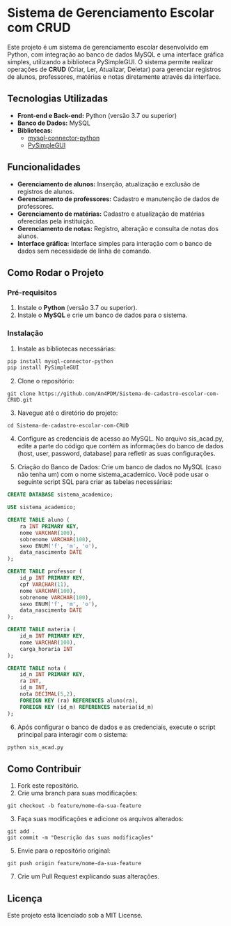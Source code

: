 # Sistema de Gerenciamento Escolar com CRUD

Este projeto é um sistema de gerenciamento escolar desenvolvido em Python, com integração ao banco de dados MySQL e uma interface gráfica simples, utilizando a biblioteca PySimpleGUI. O sistema permite realizar operações de **CRUD** (Criar, Ler, Atualizar, Deletar) para gerenciar registros de alunos, professores, matérias e notas diretamente através da interface.

## Tecnologias Utilizadas

- **Front-end e Back-end:** Python (versão 3.7 ou superior)
- **Banco de Dados:** MySQL
- **Bibliotecas:** 
  - [mysql-connector-python](https://pypi.org/project/mysql-connector-python/)
  - [PySimpleGUI](https://pypi.org/project/PySimpleGUI/)

## Funcionalidades

- **Gerenciamento de alunos:** Inserção, atualização e exclusão de registros de alunos.
- **Gerenciamento de professores:** Cadastro e manutenção de dados de professores.
- **Gerenciamento de matérias:** Cadastro e atualização de matérias oferecidas pela instituição.
- **Gerenciamento de notas:** Registro, alteração e consulta de notas dos alunos.
- **Interface gráfica:** Interface simples para interação com o banco de dados sem necessidade de linha de comando.

## Como Rodar o Projeto

### **Pré-requisitos**

1. Instale o **Python** (versão 3.7 ou superior).
2. Instale o **MySQL** e crie um banco de dados para o sistema.

### **Instalação**

1. Instale as bibliotecas necessárias:

```bash
pip install mysql-connector-python
pip install PySimpleGUI
```

2. Clone o repositório: 

```
git clone https://github.com/An4PDM/Sistema-de-cadastro-escolar-com-CRUD.git
```

3. Navegue até o diretório do projeto:

```
cd Sistema-de-cadastro-escolar-com-CRUD
```

4. Configure as credenciais de acesso ao MySQL. No arquivo sis_acad.py, edite a parte do código que contém as informações do banco de dados (host, user, password, database) para refletir as suas configurações.

5. Criação do Banco de Dados:
Crie um banco de dados no MySQL (caso não tenha um) com o nome sistema_academico. Você pode usar o seguinte script SQL para criar as tabelas necessárias:

```sql
CREATE DATABASE sistema_academico;

USE sistema_academico;

CREATE TABLE aluno (
    ra INT PRIMARY KEY,
    nome VARCHAR(100),
    sobrenome VARCHAR(100),
    sexo ENUM('f', 'm', 'o'),
    data_nascimento DATE
);

CREATE TABLE professor (
    id_p INT PRIMARY KEY,
    cpf VARCHAR(11),
    nome VARCHAR(100),
    sobrenome VARCHAR(100),
    sexo ENUM('f', 'm', 'o'),
    data_nascimento DATE
);

CREATE TABLE materia (
    id_m INT PRIMARY KEY,
    nome VARCHAR(100),
    carga_horaria INT
);

CREATE TABLE nota (
    id_n INT PRIMARY KEY,
    ra INT,
    id_m INT,
    nota DECIMAL(5,2),
    FOREIGN KEY (ra) REFERENCES aluno(ra),
    FOREIGN KEY (id_m) REFERENCES materia(id_m)
);
```

6. Após configurar o banco de dados e as credenciais, execute o script principal para interagir com o sistema:

```bash
python sis_acad.py
```

## Como Contribuir
1. Fork este repositório. 
2. Crie uma branch para suas modificações:

```
git checkout -b feature/nome-da-sua-feature
```

3. Faça suas modificações e adicione os arquivos alterados:

```
git add .
git commit -m "Descrição das suas modificações"
```

5. Envie para o repositório original:

```
git push origin feature/nome-da-sua-feature
```

7. Crie um Pull Request explicando suas alterações.

## Licença
Este projeto está licenciado sob a MIT License.
